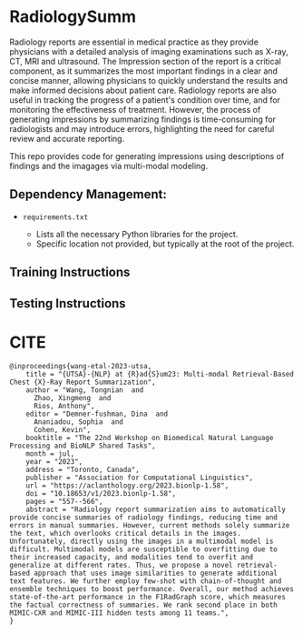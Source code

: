 # RadiologySumm


Radiology reports are essential in medical practice as they provide physicians with a detailed analysis of imaging examinations such as X-ray, CT, MRI and ultrasound. The Impression section of the report is a critical component, as it summarizes the most important findings in a clear and concise manner, allowing physicians to quickly understand the results and make informed decisions about patient care. Radiology reports are also useful in tracking the progress of a patient's condition over time, and for monitoring the effectiveness of treatment. However, the process of generating impressions by summarizing findings is time-consuming for radiologists and may introduce errors, highlighting the need for careful review and accurate reporting.

This repo provides code for generating impressions using descriptions of findings and the imagages via multi-modal modeling.

## **Dependency Management**:

- ```
  requirements.txt
  ```

  - Lists all the necessary Python libraries for the project.
  - Specific location not provided, but typically at the root of the project.

## Training Instructions

## Testing Instructions


# CITE

```
@inproceedings{wang-etal-2023-utsa,
    title = "{UTSA}-{NLP} at {R}ad{S}um23: Multi-modal Retrieval-Based Chest {X}-Ray Report Summarization",
    author = "Wang, Tongnian  and
      Zhao, Xingmeng  and
      Rios, Anthony",
    editor = "Demner-fushman, Dina  and
      Ananiadou, Sophia  and
      Cohen, Kevin",
    booktitle = "The 22nd Workshop on Biomedical Natural Language Processing and BioNLP Shared Tasks",
    month = jul,
    year = "2023",
    address = "Toronto, Canada",
    publisher = "Association for Computational Linguistics",
    url = "https://aclanthology.org/2023.bionlp-1.58",
    doi = "10.18653/v1/2023.bionlp-1.58",
    pages = "557--566",
    abstract = "Radiology report summarization aims to automatically provide concise summaries of radiology findings, reducing time and errors in manual summaries. However, current methods solely summarize the text, which overlooks critical details in the images. Unfortunately, directly using the images in a multimodal model is difficult. Multimodal models are susceptible to overfitting due to their increased capacity, and modalities tend to overfit and generalize at different rates. Thus, we propose a novel retrieval-based approach that uses image similarities to generate additional text features. We further employ few-shot with chain-of-thought and ensemble techniques to boost performance. Overall, our method achieves state-of-the-art performance in the F1RadGraph score, which measures the factual correctness of summaries. We rank second place in both MIMIC-CXR and MIMIC-III hidden tests among 11 teams.",
}
```
